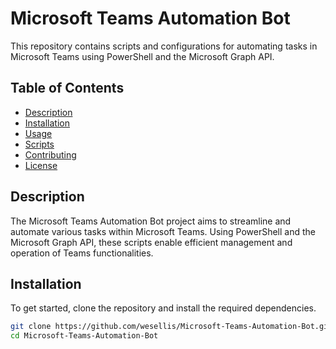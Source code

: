# Microsoft Teams Automation Bot

This repository contains scripts and configurations for automating tasks in Microsoft Teams using PowerShell and the Microsoft Graph API.

## Table of Contents

- [Description](#description)
- [Installation](#installation)
- [Usage](#usage)
- [Scripts](#scripts)
- [Contributing](#contributing)
- [License](#license)

## Description

The Microsoft Teams Automation Bot project aims to streamline and automate various tasks within Microsoft Teams. Using PowerShell and the Microsoft Graph API, these scripts enable efficient management and operation of Teams functionalities.

## Installation

To get started, clone the repository and install the required dependencies.

```bash
git clone https://github.com/wesellis/Microsoft-Teams-Automation-Bot.git
cd Microsoft-Teams-Automation-Bot
